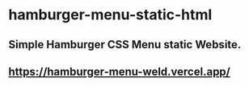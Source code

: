 # hamburger-menu-static-html

## Simple Hamburger CSS Menu static Website.

## https://hamburger-menu-weld.vercel.app/
